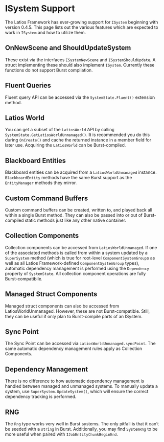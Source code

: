 # ISystem Support

The Latios Framework has ever-growing support for `ISystem` beginning with
version 0.4.5. This page lists out the various features which are expected to
work in `ISystem` and how to utilize them.

## OnNewScene and ShouldUpdateSystem

These exist via the interfaces `ISystemNewScene` and `ISystemShouldUpdate`. A
struct implementing these should also implement `ISystem`. Currently these
functions do not support Burst compilation.

## Fluent Queries

Fluent query API can be accessed via the `SystemState.Fluent()` extension
method.

## Latios World

You can get a subset of the `LatiosWorld` API by calling
`SystemState.GetLatiosWorldUnmanaged()`. It is recommended you do this during
`OnCreate()` and cache the returned instance in a member field for later use.
Acquiring the `LatiosWorld` can be Burst-compiled.

## Blackboard Entities

Blackboard entities can be acquired from a `LatiosWorldUnmanaged` instance.
`BlackboardEntity` methods have the same Burst support as the `EntityManager`
methods they mirror.

## Custom Command Buffers

Custom command buffers can be created, written to, and played back all within a
single Burst method. They can also be passed into or out of Burst-compiled
static methods just like any other native container.

## Collection Components

Collection components can be accessed from `LatiosWorldUnmanaged`. If one of the
associated methods is called from within a system updated by a `SuperSystem`
method (which is true for root-level `ComponentSystemGroup`s as well as all
Latios Framework-defined `ComponentSystemGroup` types), automatic dependency
management is performed using the `Dependency` property of `SystemState`. All
collection component operations are fully Burst-compatibile.

## Managed Struct Components

Managed struct components can also be accessed from LatiosWorldUnmanaged.
However, these are not Burst-compatible. Still, they can be useful if only plan
to Burst-compile parts of an ISystem.

## Sync Point

The Sync Point can be accessed via `LatiosWorldUnmanaged.syncPoint`. The same
automatic dependency management rules apply as Collection Components.

## Dependency Management

There is no difference to how automatic dependency management is handled between
managed and unmanaged systems. To manually update a system, use
`SuperSystem.UpdateSystem()`, which will ensure the correct dependency tracking
is performed.

## RNG

The `Rng` type works very well in Burst systems. The only pitfall is that it
can’t be seeded with a `string` in Burst. Additionally, you may find `SystemRng`
to be more useful when paired with `IJobEntityChunkBeginEnd`.
